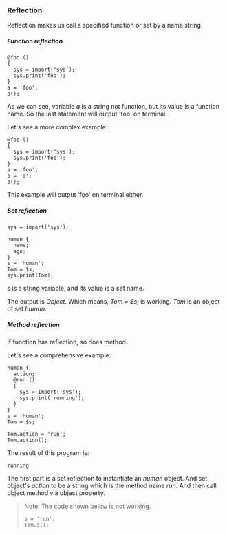 ### Reflection

Reflection makes us call a specified function or set by a name string.



##### Function reflection

```
@foo ()
{
  sys = import('sys');
  sys.print('foo');
}
a = 'foo';
a();
```

As we can see, variable *a* is a string not function, but its value is a function name. So the last statement will output 'foo' on terminal.

Let's see a more complex example:

```
@foo ()
{
  sys = import('sys');
  sys.print('foo');
}
a = 'foo';
b = 'a';
b();
```

This example will output 'foo' on terminal either.



##### Set reflection

```
sys = import('sys');

human {
  name;
  age;
}
s = 'human';
Tom = $s;
sys.print(Tom);
```

*s* is a string variable, and its value is a set name.

The output is *Object*. Which means, *Tom = $s;* is working. *Tom* is an object of set *human*.



##### Method reflection

If function has reflection, so does method.

Let's see a comprehensive example:

```
human {
  action;
  @run ()
  {
    sys = import('sys');
    sys.print('running');
  }
}
s = 'human';
Tom = $s;

Tom.action = 'run';
Tom.action();
```

The result of this program is:

```
running
```

The first part is a set reflection to instantiate an *human* object. And set object's *action* to be a string which is the method name *run*. And then call object method via object property.

> Note: The code shown below is not working.
>
> ```
> s = 'run';
> Tom.s();
> ```
